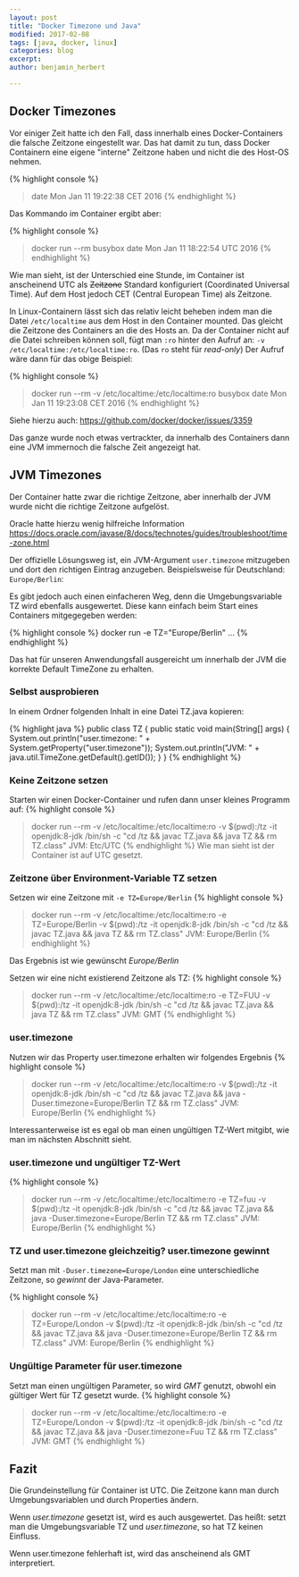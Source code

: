 ```yaml
---
layout: post
title: "Docker Timezone und Java"
modified: 2017-02-08
tags: [java, docker, linux]
categories: blog
excerpt:
author: benjamin_herbert

---
```


## Docker Timezones

Vor einiger Zeit hatte ich den Fall, dass innerhalb eines Docker-Containers die falsche Zeitzone eingestellt war. Das hat damit zu tun, dass
Docker Containern eine eigene "interne" Zeitzone haben und nicht die des Host-OS nehmen.

{% highlight console %}
> date
Mon Jan 11 19:22:38 CET 2016
{% endhighlight %}

Das Kommando im Container ergibt aber:

{% highlight console %}
> docker run --rm busybox date
Mon Jan 11 18:22:54 UTC 2016
{% endhighlight %}

Wie man sieht, ist der Unterschied eine Stunde, im Container ist anscheinend UTC als <strike>Zeitzone</strike> Standard konfiguriert (Coordinated Universal Time). Auf dem Host jedoch CET (Central European Time) als Zeitzone.

In Linux-Containern lässt sich das relativ leicht beheben indem man die Datei `/etc/localtime` aus dem Host in den Container mounted. Das gleicht die Zeitzone des Containers an die des Hosts an. Da der Container nicht auf die Datei schreiben können soll, fügt man `:ro` hinter den Aufruf an: `-v /etc/localtime:/etc/localtime:ro`. (Das `ro` steht für *read-only*)
Der Aufruf wäre dann für das obige Beispiel:

{% highlight console %}
> docker run --rm -v /etc/localtime:/etc/localtime:ro busybox date
Mon Jan 11 19:23:08 CET 2016
{% endhighlight %}

Siehe hierzu auch: https://github.com/docker/docker/issues/3359

Das ganze wurde noch etwas vertrackter, da innerhalb des Containers dann eine JVM immernoch die falsche Zeit angezeigt hat.

## JVM Timezones

Der Container hatte zwar die richtige Zeitzone, aber innerhalb der JVM wurde nicht die richtige Zeitzone aufgelöst.

Oracle hatte hierzu wenig hilfreiche Information https://docs.oracle.com/javase/8/docs/technotes/guides/troubleshoot/time-zone.html

Der offizielle Lösungsweg ist, ein JVM-Argument `user.timezone` mitzugeben und dort den richtigen Eintrag anzugeben. Beispielsweise für Deutschland: `Europe/Berlin`:

Es gibt jedoch auch einen einfacheren Weg, denn die Umgebungsvariable TZ wird ebenfalls ausgewertet. Diese kann einfach beim Start eines Containers mitgegegeben werden:

{% highlight console %}
docker run -e TZ="Europe/Berlin" ...
{% endhighlight %}

Das hat für unseren Anwendungsfall ausgereicht um innerhalb der JVM die korrekte Default TimeZone zu erhalten.

### Selbst ausprobieren

In einem Ordner folgenden Inhalt in eine Datei TZ.java kopieren:

{% highlight java  %}
public class TZ {
    public static void main(String[] args) {
		System.out.println("user.timezone: " + System.getProperty("user.timezone"));
        System.out.println("JVM: " + java.util.TimeZone.getDefault().getID());
    }
}
{% endhighlight %}

### Keine Zeitzone setzen

Starten wir einen Docker-Container und rufen dann unser kleines Programm auf:
{% highlight console %}
> docker run --rm -v /etc/localtime:/etc/localtime:ro -v $(pwd):/tz -it openjdk:8-jdk /bin/sh -c "cd /tz && javac TZ.java  && java TZ && rm TZ.class"
JVM: Etc/UTC
{% endhighlight %}
Wie man sieht ist der Container ist auf UTC gesetzt.

### Zeitzone über Environment-Variable TZ setzen

Setzen wir eine Zeitzone mit `-e TZ=Europe/Berlin`
{% highlight console %}
> docker run --rm -v /etc/localtime:/etc/localtime:ro -e TZ=Europe/Berlin -v $(pwd):/tz -it openjdk:8-jdk /bin/sh -c "cd /tz && javac TZ.java  && java TZ && rm TZ.class"
JVM: Europe/Berlin
{% endhighlight %}

Das Ergebnis ist wie gewünscht _Europe/Berlin_

Setzen wir eine nicht existierend Zeitzone als TZ:
{% highlight console %}
> docker run --rm -v /etc/localtime:/etc/localtime:ro -e TZ=FUU -v $(pwd):/tz -it openjdk:8-jdk /bin/sh -c "cd /tz && javac TZ.java  && java TZ && rm TZ.class"
JVM: GMT
{% endhighlight %}

### user.timezone

Nutzen wir das Property user.timezone erhalten wir folgendes Ergebnis
{% highlight console %}
> docker run --rm -v /etc/localtime:/etc/localtime:ro -v $(pwd):/tz -it openjdk:8-jdk /bin/sh -c "cd /tz && javac TZ.java  && java -Duser.timezone=Europe/Berlin TZ && rm TZ.class"
JVM: Europe/Berlin
{% endhighlight %}

Interessanterweise ist es egal ob man einen ungültigen TZ-Wert mitgibt, wie man im nächsten Abschnitt sieht.

### user.timezone und ungültiger TZ-Wert
{% highlight console %}
> docker run --rm -v /etc/localtime:/etc/localtime:ro -e TZ=fuu -v $(pwd):/tz -it openjdk:8-jdk /bin/sh -c "cd /tz && javac TZ.java  && java -Duser.timezone=Europe/Berlin TZ && rm TZ.class"
JVM: Europe/Berlin
{% endhighlight %}
### TZ und user.timezone gleichzeitig? user.timezone gewinnt

Setzt man mit `-Duser.timezone=Europe/London` eine unterschiedliche Zeitzone, so _gewinnt_ der Java-Parameter.

{% highlight console %}
> docker run --rm -v /etc/localtime:/etc/localtime:ro -e TZ=Europe/London -v $(pwd):/tz -it openjdk:8-jdk /bin/sh -c "cd /tz && javac TZ.java  && java -Duser.timezone=Europe/Berlin TZ && rm TZ.class"
JVM: Europe/Berlin
{% endhighlight %}

### Ungültige Parameter für user.timezone
Setzt man einen ungültigen Parameter, so wird _GMT_ genutzt, obwohl ein gültiger Wert für TZ gesetzt wurde.
{% highlight console %}
> docker run --rm -v /etc/localtime:/etc/localtime:ro -e TZ=Europe/London -v $(pwd):/tz -it openjdk:8-jdk /bin/sh -c "cd /tz && javac TZ.java  && java -Duser.timezone=Fuu TZ && rm TZ.class"
JVM: GMT
{% endhighlight %}

## Fazit
Die Grundeinstellung für Container ist UTC. Die Zeitzone kann man durch Umgebungsvariablen und durch Properties ändern. 

Wenn _user.timezone_ gesetzt ist, wird es auch ausgewertet. Das heißt: setzt man die Umgebungsvariable TZ und _user.timezone_, so hat TZ keinen Einfluss.

Wenn user.timezone fehlerhaft ist, wird das anscheinend als GMT interpretiert.

